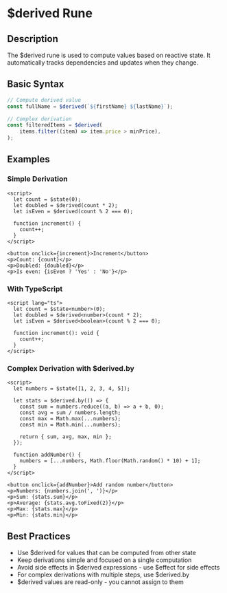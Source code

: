 # $derived Rune

## Description

The $derived rune is used to compute values based on reactive state.
It automatically tracks dependencies and updates when they change.

## Basic Syntax

```js
// Compute derived value
const fullName = $derived(`${firstName} ${lastName}`);

// Complex derivation
const filteredItems = $derived(
	items.filter((item) => item.price > minPrice),
);
```

## Examples

### Simple Derivation

```svelte
<script>
  let count = $state(0);
  let doubled = $derived(count * 2);
  let isEven = $derived(count % 2 === 0);

  function increment() {
    count++;
  }
</script>

<button onclick={increment}>Increment</button>
<p>Count: {count}</p>
<p>Doubled: {doubled}</p>
<p>Is even: {isEven ? 'Yes' : 'No'}</p>
```

### With TypeScript

```svelte
<script lang="ts">
  let count = $state<number>(0);
  let doubled = $derived<number>(count * 2);
  let isEven = $derived<boolean>(count % 2 === 0);

  function increment(): void {
    count++;
  }
</script>
```

### Complex Derivation with $derived.by

```svelte
<script>
  let numbers = $state([1, 2, 3, 4, 5]);

  let stats = $derived.by(() => {
    const sum = numbers.reduce((a, b) => a + b, 0);
    const avg = sum / numbers.length;
    const max = Math.max(...numbers);
    const min = Math.min(...numbers);

    return { sum, avg, max, min };
  });

  function addNumber() {
    numbers = [...numbers, Math.floor(Math.random() * 10) + 1];
  }
</script>

<button onclick={addNumber}>Add random number</button>
<p>Numbers: {numbers.join(', ')}</p>
<p>Sum: {stats.sum}</p>
<p>Average: {stats.avg.toFixed(2)}</p>
<p>Max: {stats.max}</p>
<p>Min: {stats.min}</p>
```

## Best Practices

- Use $derived for values that can be computed from other state
- Keep derivations simple and focused on a single computation
- Avoid side effects in $derived expressions - use $effect for side
  effects
- For complex derivations with multiple steps, use $derived.by
- $derived values are read-only - you cannot assign to them
